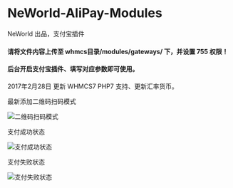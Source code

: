 # NeWorld-AliPay-Modules
NeWorld 出品，支付宝插件

#### 请将文件内容上传至 whmcs目录/modules/gateways/ 下，并设置 755 权限！

#### 后台开启支付宝插件、填写对应参数即可使用。

2017年2月28日 更新 WHMCS7 PHP7 支持、更新汇率货币。

最新添加二维码扫码模式

![二维码扫码模式](https://cdn.neworld.org/2016-08-18-%E6%94%AF%E4%BB%98%E5%AE%9D-%E5%BE%85%E4%BB%98%E6%AC%BE.jpg)

支付成功状态

![支付成功状态](https://dn-neworld.qbox.me/qqddc.jpg)

支付失败状态

![支付失败状态](https://dn-neworld.qbox.me/qw80m.jpg)

